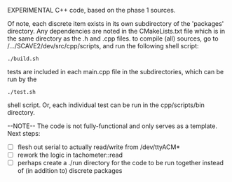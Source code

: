 EXPERIMENTAL C++ code, based on the phase 1 sources.

Of note, each discrete item exists in its own subdirectory of the 'packages' directory. Any dependencies are noted in the CMakeLists.txt file which is in the same directory as the .h and .cpp files.
to compile (all) sources, go to /.../SCAVE2/dev/src/cpp/scripts, and run the following shell script:
```
./build.sh
```
tests are included in each main.cpp file in the subdirectories, which can be run by the
```
./test.sh
```
shell script. Or, each individual test can be run in the cpp/scripts/bin directory.


--NOTE--
The code is not fully-functional and only serves as a template.
Next steps:
- [ ] flesh out serial to actually read/write from /dev/ttyACM*
- [ ] rework the logic in tachometer::read
- [ ] perhaps create a ./run directory for the code to be run together instead of (in addition to) discrete packages
